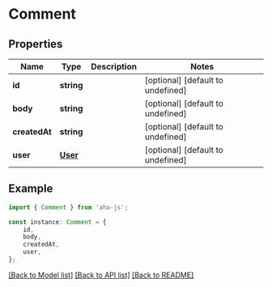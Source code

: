 # Comment


## Properties

Name | Type | Description | Notes
------------ | ------------- | ------------- | -------------
**id** | **string** |  | [optional] [default to undefined]
**body** | **string** |  | [optional] [default to undefined]
**createdAt** | **string** |  | [optional] [default to undefined]
**user** | [**User**](User.md) |  | [optional] [default to undefined]

## Example

```typescript
import { Comment } from 'aha-js';

const instance: Comment = {
    id,
    body,
    createdAt,
    user,
};
```

[[Back to Model list]](../README.md#documentation-for-models) [[Back to API list]](../README.md#documentation-for-api-endpoints) [[Back to README]](../README.md)
